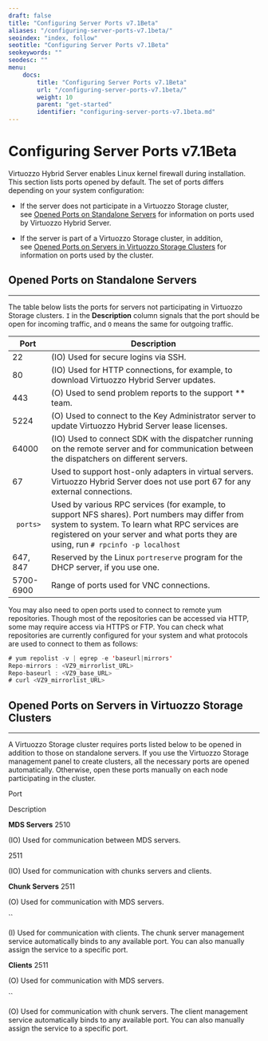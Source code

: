 ```yaml
---
draft: false
title: "Configuring Server Ports v7.1Beta"
aliases: "/configuring-server-ports-v7.1beta/"
seoindex: "index, follow"
seotitle: "Configuring Server Ports v7.1Beta"
seokeywords: ""
seodesc: ""
menu:
    docs:
        title: "Configuring Server Ports v7.1Beta"
        url: "/configuring-server-ports-v7.1beta/"
        weight: 10
        parent: "get-started"
        identifier: "configuring-server-ports-v7.1beta.md"
---
```

# Configuring Server Ports v7.1Beta

Virtuozzo Hybrid Server enables Linux kernel firewall during installation. This section lists ports opened by default. The set of ports differs depending on your system configuration:

-   If the server does not participate in a Virtuozzo Storage cluster, see [Opened Ports on Standalone Servers](#id-.ConfiguringServerPortsv7.1Beta-OpenedPortsOnStandaloneServers) for information on ports used by Virtuozzo Hybrid Server.

-   If the server is part of a Virtuozzo Storage cluster, in addition, see [Opened Ports on Servers in Virtuozzo Storage Clusters](#id-.ConfiguringServerPortsv7.1Beta-OpenedPortsOnServersInVirtuozzoStorageClusters) for information on ports used by the cluster.

## Opened Ports on Standalone Servers

------------------------------------------------------------------------

The table below lists the ports for servers not participating in Virtuozzo Storage clusters. `I` in the **Description** column signals that the port should be open for incoming traffic, and `O` means the same for outgoing traffic.

| Port      | Description                                                                                                                                                                                                                            |
|-----------|----------------------------------------------------------------------------------------------------------------------------------------------------------------------------------------------------------------------------------------|
| 22        | (IO) Used for secure logins via SSH.                                                                                                                                                                                                   |
| 80        | (IO) Used for HTTP connections, for example, to download Virtuozzo Hybrid Server updates.                                                                                                                                              |
| 443       | (O) Used to send problem reports to the support ** team.                                                                                                                                                                               |
| 5224      | (O) Used to connect to the Key Administrator server to update Virtuozzo Hybrid Server lease licenses.                                                                                                                                  |
| 64000     | (IO) Used to connect SDK with the dispatcher running on the remote server and for communication between the dispatchers on different servers.                                                                                          |
| 67        | Used to support host-only adapters in virtual servers. Virtuozzo Hybrid Server does not use port 67 for any external connections.                                                                                                      |
| ` ports>` | Used by various RPC services (for example, to support NFS shares). Port numbers may differ from system to system. To learn what RPC services are registered on your server and what ports they are using, run `# rpcinfo -p localhost` |
| 647, 847  | Reserved by the Linux `portreserve` program for the DHCP server, if you use one.                                                                                                                                                       |
| 5700-6900 | Range of ports used for VNC connections.                                                                                                                                                                                               |

You may also need to open ports used to connect to remote yum repositories. Though most of the repositories can be accessed via HTTP, some may require access via HTTPS or FTP. You can check what repositories are currently configured for your system and what protocols are used to connect to them as follows:

``` java
# yum repolist -v | egrep -e 'baseurl|mirrors'
Repo-mirrors : <VZ9_mirrorlist_URL>
Repo-baseurl : <VZ9_base_URL>
# curl <VZ9_mirrorlist_URL>
```

## Opened Ports on Servers in Virtuozzo Storage Clusters

------------------------------------------------------------------------

A Virtuozzo Storage cluster requires ports listed below to be opened in addition to those on standalone servers. If you use the Virtuozzo Storage management panel to create clusters, all the necessary ports are opened automatically. Otherwise, open these ports manually on each node participating in the cluster.

Port

Description

**MDS Servers**
2510

(IO) Used for communication between MDS servers.

2511

(IO) Used for communication with chunks servers and clients.

**Chunk Servers**
2511

(O) Used for communication with MDS servers.

``

(I) Used for communication with clients. The chunk server management service automatically binds to any available port. You can also manually assign the service to a specific port.

**Clients**
2511

(O) Used for communication with MDS servers.

``

(O) Used for communication with chunk servers. The client management service automatically binds to any available port. You can also manually assign the service to a specific port.


